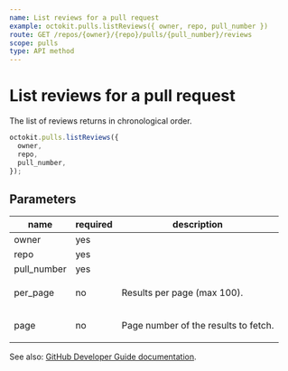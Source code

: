 ```yaml
---
name: List reviews for a pull request
example: octokit.pulls.listReviews({ owner, repo, pull_number })
route: GET /repos/{owner}/{repo}/pulls/{pull_number}/reviews
scope: pulls
type: API method
---
```


# List reviews for a pull request

The list of reviews returns in chronological order.

```js
octokit.pulls.listReviews({
  owner,
  repo,
  pull_number,
});
```

## Parameters

<table>
  <thead>
    <tr>
      <th>name</th>
      <th>required</th>
      <th>description</th>
    </tr>
  </thead>
  <tbody>
    <tr><td>owner</td><td>yes</td><td>

</td></tr>
<tr><td>repo</td><td>yes</td><td>

</td></tr>
<tr><td>pull_number</td><td>yes</td><td>

</td></tr>
<tr><td>per_page</td><td>no</td><td>

Results per page (max 100).

</td></tr>
<tr><td>page</td><td>no</td><td>

Page number of the results to fetch.

</td></tr>
  </tbody>
</table>

See also: [GitHub Developer Guide documentation](https://docs.github.com/rest/reference/pulls#list-reviews-for-a-pull-request).
